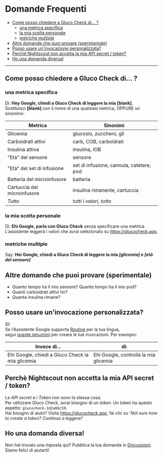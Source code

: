 # Domande Frequenti

<!-- START doctoc generated TOC please keep comment here to allow auto update -->
<!-- DON'T EDIT THIS SECTION, INSTEAD RE-RUN doctoc TO UPDATE -->

- [Come posso chiedere a Gluco Check di... ?](#how-do-i-ask-gluco-check-for-)
  - [una metrica specifica](#a-specific-metric)
  - [la mia scelta personale](#my-personal-selection)
  - [metriche multiple](#multiple-metrics)
- [Altre domande che puoi provare (sperimentale)](#other-questions-you-can-try-experimental)
- [Posso usare un'invocazione personalizzata?](#can-i-use-a-custom-invocation)
- [Perchè Nightscout non accetta la mia API secret / token?](#why-is-nightscout-not-accepting-my-api-secret--token)
- [Ho una domanda diversa!](#i-have-a-different-question)

<!-- END doctoc generated TOC please keep comment here to allow auto update -->

---

## Come posso chiedere a Gluco Check di... ?

### una metrica specifica

Dì: **Hey Google, chiedi a Gluco Check di leggere la mia [blank]**.  
Sostituisci **[blank]** con il nome di una qualsiasi metrica, OPPURE un sinonimo:

| Metrica                     | Sinonimi                                 |
| --------------------------- | ---------------------------------------- |
| Glicemia                    | glucosio, zucchero, gli                  |
| Carboidrati attivi          | carb, COB, carboidrati                   |
| Insulina attiva             | insulina, IOB                            |
| "Età" del sensore           | sensore                                  |
| "Età" del set di infusione  | set di infusione, cannula, catetere, pod |
| Batteria del microinfusore  | batteria                                 |
| Cartuccia del microinfusore | insulina rimanente, cartuccia            |
| _Tutto_                     | _tutti i valori, tutto_                  |

### la mia scelta personale

Dì: **Ehi Google, parla con Gluco Check** senza specificare una metrica.  
L'assistente leggerà i valori che avrai selezionato su https://glucocheck.app.

### metriche multiple

Say: **Hei Google, chiedi a Gluco Check di leggere la mia _[glicemia]_ e _[età del sensore]_**

## Altre domande che puoi provare (sperimentale)

- Quanto tempo ha il mio sensore? Quanto tempo ha il mio pod?
- Quanti carboidrati attivi ho?
- Quanta insulina rimane?

## Posso usare un'invocazione personalizzata?

Sì!  
Se l'Assistente Google supporta [Routine](https://support.google.com/googlenest/answer/7029585?co=GENIE.Platform%3DAndroid&hl=en) per la tua lingua,  
segui [queste istruzioni](https://glucocheck.app/routines) per creare le tue invocazioni. Per esempio:

| Invece di...                                     | dì:                                   |
| ------------------------------------------------ | ------------------------------------- |
| Ehi Google, chiedi a Gluco Check la mia glicemia | Ehi Google, controlla la mia glicemia |

## Perchè Nightscout non accetta la mia API secret / token?

Le _API secret_ e i _Token_ non sono la stessa cosa.  
Per utilizzare Gluco Check, avrai bisogno di un _token_. Un token ha questo aspetto: `glucocheck-1d2a6bc59`.  
Hai bisogno di aiuto? Visita https://glucocheck.app, fai clic su '_Not sure how to create a token? Continua a leggere!_'

## Ho una domanda diversa!

Non hai trovato una risposta qui? Pubblica la tua domanda in [Discussioni](https://github.com/nielsmaerten/gluco-check/discussions). Siamo felici di aiutarti!
